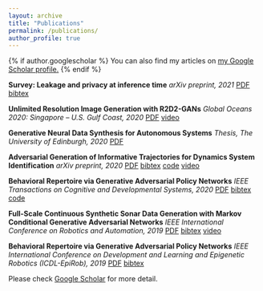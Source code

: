 ```yaml
---
layout: archive
title: "Publications"
permalink: /publications/
author_profile: true
---
```


{% if author.googlescholar %}
  You can also find my articles on <u><a href="{{author.googlescholar}}">my Google Scholar profile</a>.</u>
{% endif %}


**Survey: Leakage and privacy at inference time**
_arXiv preprint, 2021_
[PDF](https://arxiv.org/abs/2107.01614)  [bibtex](https://dblp.uni-trier.de/rec/journals/corr/abs-2107-01614.html?view=bibtex)


**Unlimited Resolution Image Generation with R2D2-GANs**
_Global Oceans 2020: Singapore – U.S. Gulf Coast, 2020_
[PDF](https://ieeexplore.ieee.org/abstract/document/9389260) [video](https://youtu.be/fTaZPOXtVXI)


**Generative Neural Data Synthesis for Autonomous Systems**
_Thesis, The University of Edinburgh, 2020_
[PDF](https://ethos.bl.uk/OrderDetails.do?uin=uk.bl.ethos.838454)


**Adversarial Generation of Informative Trajectories for Dynamics System Identification**
_arXiv preprint, 2020_
[PDF](https://ieeexplore.ieee.org/abstract/document/9340801)  [bibtex](https://ieeexplore.ieee.org/abstract/document/9340801)  [code](https://github.com/Instassa/SIDE-GAN-Pytorch) [video](https://youtu.be/N32WzBEAIFM)


**Behavioral Repertoire via Generative Adversarial Policy Networks**
_IEEE Transactions on Cognitive and Developmental Systems, 2020_
[PDF](https://ieeexplore.ieee.org/abstract/document/9138488)  [bibtex](https://ieeexplore.ieee.org/abstract/document/9138488)  [code](https://github.com/Instassa/DREAM-DCGAN-for-Baxter-unconditional-trajectories)


**Full-Scale Continuous Synthetic Sonar Data Generation with Markov Conditional Generative Adversarial Networks**
_IEEE International Conference on Robotics and Automation, 2019_
[PDF](https://ieeexplore.ieee.org/abstract/document/9197353)  [bibtex](https://ieeexplore.ieee.org/abstract/document/9197353) [video](https://youtu.be/tkF4wNfjzBI)


**Behavioral Repertoire via Generative Adversarial Policy Networks**
_IEEE International Conference on Development and Learning and Epigenetic Robotics (ICDL-EpiRob), 2019_
[PDF](https://ieeexplore.ieee.org/document/8850727)  [bibtex](https://ieeexplore.ieee.org/document/8850727)


Please check [Google Scholar](https://scholar.google.com/citations?hl=en&user=dQDRtY0AAAAJ&view_op=list_works&sortby=pubdate) for more detail.
